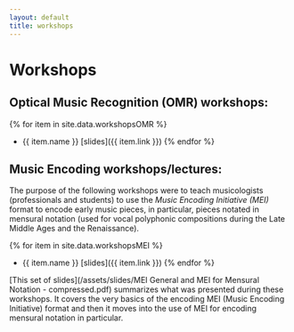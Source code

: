```yaml
---
layout: default
title: workshops
---
```

# Workshops

## Optical Music Recognition (OMR) workshops:

{% for item in site.data.workshopsOMR %}
- {{ item.name }} [slides]({{ item.link }})
{% endfor %}

## Music Encoding workshops/lectures:
The purpose of the following workshops were to teach musicologists (professionals and students) to use the _Music Encoding Initiative (MEI)_ format to encode early music pieces, in particular, pieces notated in mensural notation (used for vocal polyphonic compositions during the Late Middle Ages and the Renaissance).

{% for item in site.data.workshopsMEI %}
- {{ item.name }} [slides]({{ item.link }})
{% endfor %}

[This set of slides](/assets/slides/MEI General and MEI for Mensural Notation - compressed.pdf) summarizes what was presented during these workshops. It covers the very basics of the encoding MEI (Music Encoding Initiative) format and then it moves into the use of MEI for encoding mensural notation in particular.
